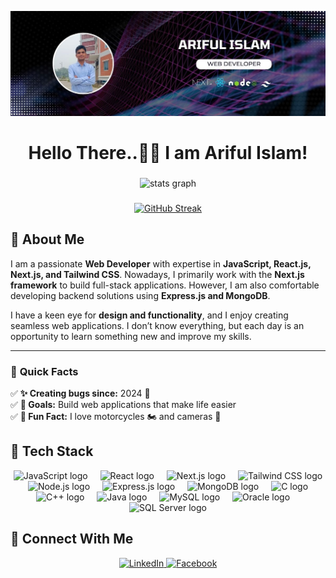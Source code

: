 ![Ariful Islam](https://raw.githubusercontent.com/Arifulit/Arifulit/main/ariful-islam.jpg)

###

<h1 align="center">Hello There..👋🏽 I am Ariful Islam!</h1>



###

<div align="center">
  <img src="https://github-readme-stats.vercel.app/api?username=arifulit&hide_title=false&hide_rank=false&show_icons=true&include_all_commits=true&count_private=true&disable_animations=false&theme=dark&locale=en&hide_border=false&order=1" alt="stats graph"  />
</div>


###

<div align="center">
  <a href="https://git.io/streak-stats">
    <img src="https://nirzak-streak-stats.vercel.app?user=arifulit&theme=dark" alt="GitHub Streak" />
  </a>
</div>


## 🌟 **About Me**  

<p align="left">
I am a passionate <strong>Web Developer</strong> with expertise in <strong>JavaScript, React.js, Next.js, and Tailwind CSS</strong>. Nowadays, I primarily work with the <strong>Next.js framework</strong> to build full-stack applications. However, I am also comfortable developing backend solutions using <strong>Express.js and MongoDB</strong>.  

I have a keen eye for <strong>design and functionality</strong>, and I enjoy creating seamless web applications. I don’t know everything, but each day is an opportunity to learn something new and improve my skills.
</p>

---

### 🎯 **Quick Facts**  
✅ **✨ Creating bugs since:** 2024 🐛  
✅ **🎯 Goals:** Build web applications that make life easier  
✅ **🎲 Fun Fact:** I love motorcycles 🏍️ and cameras 📸  



## 🚀 **Tech Stack**  

<div align="center">
  <img src="https://skillicons.dev/icons?i=js" height="40" alt="JavaScript logo" />
  <img width="12" />
  <img src="https://cdn.jsdelivr.net/gh/devicons/devicon/icons/react/react-original.svg" height="40" alt="React logo" />
  <img width="12" />
  <img src="https://cdn.jsdelivr.net/gh/devicons/devicon/icons/nextjs/nextjs-original.svg" height="40" alt="Next.js logo" />
  <img width="12" />
  <img src="https://cdn.simpleicons.org/tailwindcss/06B6D4" height="40" alt="Tailwind CSS logo" />
  <img width="12" />
  <img src="https://cdn.simpleicons.org/nodedotjs/339933" height="40" alt="Node.js logo" />
  <img width="12" />
  <img src="https://skillicons.dev/icons?i=express" height="40" alt="Express.js logo" />
  <img width="12" />
  <img src="https://cdn.simpleicons.org/mongodb/47A248" height="40" alt="MongoDB logo" />
  <img width="12" />
  
  <!-- Newly Added Icons -->
  <img src="https://skillicons.dev/icons?i=c" height="40" alt="C logo" />
  <img width="12" />
  <img src="https://skillicons.dev/icons?i=cpp" height="40" alt="C++ logo" />
  <img width="12" />
  <img src="https://skillicons.dev/icons?i=java" height="40" alt="Java logo" />
  <img width="12" />
  <img src="https://cdn.jsdelivr.net/gh/devicons/devicon/icons/mysql/mysql-original.svg" height="40" alt="MySQL logo" />
  <img width="12" />
  <img src="https://cdn.jsdelivr.net/gh/devicons/devicon/icons/oracle/oracle-original.svg" height="40" alt="Oracle logo" />
  <img width="12" />
  <img src="https://cdn.jsdelivr.net/gh/devicons/devicon/icons/microsoftsqlserver/microsoftsqlserver-plain.svg" height="40" alt="SQL Server logo" />
</div>



## 🔗 **Connect With Me**  

<p align="center">
  <a href="https://www.linkedin.com/in/ariful-islam15" target="_blank">
    <img src="https://img.shields.io/badge/LinkedIn-%230077B5.svg?style=for-the-badge&logo=linkedin&logoColor=white" alt="LinkedIn" />
  </a>
  <a href="https://www.facebook.com/arifuliit" target="_blank">
    <img src="https://img.shields.io/badge/Facebook-%231877F2.svg?style=for-the-badge&logo=facebook&logoColor=white" alt="Facebook" />
  </a>
</p>

